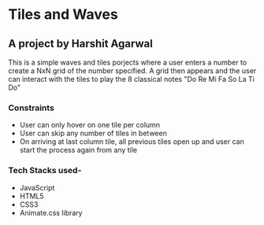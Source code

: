 # Tiles and Waves
## A project by Harshit Agarwal
This is a simple waves and tiles porjects where a user enters a number to create a NxN grid of the number specified.
A grid then appears and the user can interact with the tiles to play the 8 classical notes "Do Re Mi Fa So La Ti Do"
### Constraints
- User can only hover on one tile per column
- User can skip any number of tiles in between
- On arriving at last column tile, all previous tiles open up and user can start the process again from any tile
### Tech Stacks used-
- JavaScript
- HTML5
- CSS3
- Animate.css library


